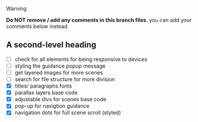> [!WARNING]
> **Do NOT remove / add any comments in this branch files**.
> you can add your comments below instead


## A second-level heading
- [ ] check for all elements for being responsive to devices
- [ ] styling the guidance popup message 
- [ ] get layered images for more scenes
- [ ] search for file structure for more division
- [x] titles/ paragraphs fonts
- [x] parallax layers base code
- [x] adjustable divs for scenes base code
- [x] pop-up for navigtion guidance
- [x] navigation dots for full scene scroll (styled)
